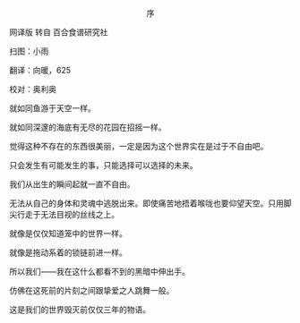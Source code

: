 <p align="center">序</p>

网译版 转自 百合食谱研究社

扫图：小雨

翻译：向暖，625

校对：奥利奥

就如同鱼游于天空一样。

就如同深邃的海底有无尽的花园在招摇一样。

觉得这种不存在的东西很美丽，一定是因为这个世界实在是过于不自由吧。

只会发生有可能发生的事，只能选择可以选择的未来。

我们从出生的瞬间起就一直不自由。

无法从自己的身体和灵魂中逃脱出来。即使痛苦地捂着喉咙也要仰望天空。只用脚尖行走于无法目视的丝线之上。

就像是仅仅知道笼中的世界一样。

就像是拖动系着的锁链前进一样。

所以我们——我在这什么都看不到的黑暗中伸出手。

仿佛在这死前的片刻之间跟挚爱之人跳舞一般。

这是我们的世界毁灭前仅仅三年的物语。


